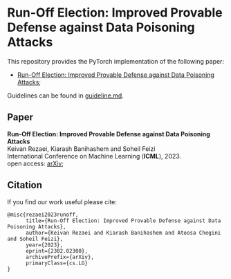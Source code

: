 # Run-Off Election: Improved Provable Defense against Data Poisoning Attacks

This repository provides the PyTorch implementation of the following paper:
+ [Run-Off Election: Improved Provable Defense against Data Poisoning Attacks](https://arxiv.org/abs/2302.02300);


Guidelines can be found in [guideline.md](https://github.com/k1rezaei/Run-Off-Election/blob/main/guideline.md). 

## Paper
**Run-Off Election: Improved Provable Defense against Data Poisoning Attacks**  
Keivan Rezaei, Kiarash Banihashem and Soheil Feizi  
International Conference on Machine Learning (**ICML**), 2023.  
open access: [arXiv](https://arxiv.org/abs/2302.02300);

## Citation 
If you find our work useful please cite: 
```
@misc{rezaei2023runoff,
      title={Run-Off Election: Improved Provable Defense against Data Poisoning Attacks}, 
      author={Keivan Rezaei and Kiarash Banihashem and Atoosa Chegini and Soheil Feizi},
      year={2023},
      eprint={2302.02300},
      archivePrefix={arXiv},
      primaryClass={cs.LG}
}
```



